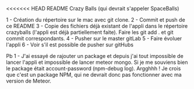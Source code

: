 <<<<<<< HEAD
README Crazy Balls (qui devrait s'appeler SpaceBalls)

1 - Création du répertoire sur le mac avec git clone.
2 - Commit et push de ce README
3 - Copie des fichiers déjà existant de l'appli dans le répertoire crazyballs (l'appli est déjà partiellement faite). Faire les git add . et git commit correspondants.
4 - Pusher sur le master gitLab
5 - Faire évoluer l'appli
6 - Voir s'il est possible de pusher sur gitHubs

Pb 1 - J'ai essayé de rajouter un package et depuis j'ai tout impossible de lancer l'appli et impossible de lancer meteor mongo. Si je me souviens bien le package était account-password (npm-debug log). Argghhh ! Je crois que c'est un package NPM, qui ne devrait donc pas fonctionner avec ma version de Meteor.
